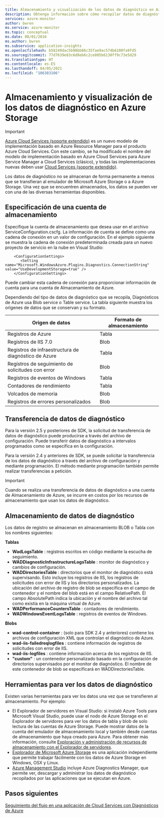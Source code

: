 ```yaml
---
title: Almacenamiento y visualización de los datos de diagnóstico en Azure Storage
description: Obtenga información sobre cómo recopilar datos de diagnóstico de Azure en una cuenta de Azure Storage para que pueda verlos con una de las diversas herramientas disponibles.
services: azure-monitor
author: bwren
ms.service: azure-monitor
ms.topic: conceptual
ms.date: 08/01/2016
ms.author: bwren
ms.subservice: application-insights
ms.openlocfilehash: b58249dac5b98bb86c35fae9ac574b6100fa9fd5
ms.sourcegitcommit: 77d7639e83c6d8eb6c2ce805b6130ff9c73e5d29
ms.translationtype: HT
ms.contentlocale: es-ES
ms.lasthandoff: 04/05/2021
ms.locfileid: "106383106"
---
```

# <a name="store-and-view-diagnostic-data-in-azure-storage"></a>Almacenamiento y visualización de los datos de diagnóstico en Azure Storage

> [!IMPORTANT]
> [Azure Cloud Services (soporte extendido)](../cloud-services-extended-support/overview.md) es un nuevo modelo de implementación basado en Azure Resource Manager para el producto Azure Cloud Services. Con este cambio, se ha modificado el nombre del modelo de implementación basado en Azure Cloud Services para Azure Service Manager a Cloud Services (clásico), y todas las implementaciones nuevas deben usar [Cloud Services (soporte extendido)](../cloud-services-extended-support/overview.md).

Los datos de diagnóstico no se almacenan de forma permanente a menos que se transfieran al emulador de Microsoft Azure Storage o a Azure Storage. Una vez que se encuentren almacenados, los datos se pueden ver con una de las diversas herramientas disponibles.

## <a name="specify-a-storage-account"></a>Especificación de una cuenta de almacenamiento
Especifique la cuenta de almacenamiento que desea usar en el archivo ServiceConfiguration.cscfg. La información de cuenta se define como una cadena de conexión en un valor de configuración. En el ejemplo siguiente se muestra la cadena de conexión predeterminada creada para un nuevo proyecto de servicio en la nube en Visual Studio:

```
    <ConfigurationSettings>
       <Setting name="Microsoft.WindowsAzure.Plugins.Diagnostics.ConnectionString" value="UseDevelopmentStorage=true" />
    </ConfigurationSettings>
```

Puede cambiar esta cadena de conexión para proporcionar información de cuenta para una cuenta de Almacenamiento de Azure.

Dependiendo del tipo de datos de diagnóstico que se recopila, Diagnósticos de Azure usa Blob service o Table service. La tabla siguiente muestra los orígenes de datos que se conservan y su formato.

| Origen de datos | Formato de almacenamiento |
| --- | --- |
| Registros de Azure |Tabla |
| Registros de IIS 7.0 |Blob |
| Registros de infraestructura de diagnóstico de Azure |Tabla |
| Registros de seguimiento de solicitudes con error |Blob |
| Registros de eventos de Windows |Tabla |
| Contadores de rendimiento |Tabla |
| Volcados de memoria |Blob |
| Registros de errores personalizados |Blob |

## <a name="transfer-diagnostic-data"></a>Transferencia de datos de diagnóstico
Para la versión 2.5 y posteriores de SDK, la solicitud de transferencia de datos de diagnóstico puede producirse a través del archivo de configuración. Puede transferir datos de diagnóstico a intervalos programados como se especifica en la configuración.

Para la versión 2.4 y anteriores de SDK, se puede solicitar la transferencia de los datos de diagnóstico a través del archivo de configuración y mediante programación. El método mediante programación también permite realizar transferencias a petición.

> [!IMPORTANT]
> Cuando se realiza una transferencia de datos de diagnóstico a una cuenta de Almacenamiento de Azure, se incurre en costos por los recursos de almacenamiento que usan los datos de diagnóstico.
> 
> 

## <a name="store-diagnostic-data"></a>Almacenamiento de datos de diagnóstico
Los datos de registro se almacenan en almacenamiento BLOB o Tabla con los nombres siguientes:

**Tablas**

* **WadLogsTable** : registros escritos en código mediante la escucha de seguimiento.
* **WADDiagnosticInfrastructureLogsTable** : monitor de diagnóstico y cambios de configuración.
* **WADDirectoriesTable** : directorios que el monitor de diagnóstico está supervisando.  Esto incluye los registros de IIS, los registros de solicitudes con error de IIS y los directorios personalizados.  La ubicación del archivo de registro de blob se especifica en el campo de contenedor y el nombre del blob está en el campo RelativePath.  El campo AbsolutePath indica la ubicación y el nombre del archivo tal como existía en la máquina virtual de Azure.
* **WADPerformanceCountersTable** : contadores de rendimiento.
* **WADWindowsEventLogsTable** : registros de eventos de Windows.

**Blobs**

* **wad-control-container** : (solo para SDK 2.4 y anteriores) contiene los archivos de configuración XML que controlan el diagnóstico de Azure.
* **wad-iis-failedreqlogfiles** : contiene información de registros de solicitudes con error de IIS.
* **wad-iis-logfiles** : contiene información acerca de los registros de IIS.
* **"custom"** : un contenedor personalizado basado en la configuración de directorios supervisados por el monitor de diagnóstico.  El nombre de este contenedor de blob se especificará en WADDirectoriesTable.

## <a name="tools-to-view-diagnostic-data"></a>Herramientas para ver los datos de diagnóstico
Existen varias herramientas para ver los datos una vez que se transfieren al almacenamiento. Por ejemplo:

* El Explorador de servidores en Visual Studio: si instaló Azure Tools para Microsoft Visual Studio, puede usar el nodo de Azure Storage en el Explorador de servidores para ver los datos de tabla y blob de solo lectura de las cuentas de Azure Storage. Puede mostrar datos de la cuenta del emulador de almacenamiento local y también desde cuentas de almacenamiento que haya creado para Azure. Para obtener más información, consulte [Exploración y administración de recursos de almacenamiento con el Explorador de servidores](/visualstudio/azure/vs-azure-tools-storage-resources-server-explorer-browse-manage).
* [Explorador de Microsoft Azure Storage](../vs-azure-tools-storage-manage-with-storage-explorer.md) es una aplicación independiente que permite trabajar fácilmente con los datos de Azure Storage en Windows, OSX y Linux.
* [Azure Management Studio](https://www.cerebrata.com/products/azure-management-studio/introduction) incluye Azure Diagnostics Manager, que permite ver, descargar y administrar los datos de diagnóstico recopilados por las aplicaciones que se ejecutan en Azure.

## <a name="next-steps"></a>Pasos siguientes
[Seguimiento del flujo en una aplicación de Cloud Services con Diagnósticos de Azure](../cloud-services/cloud-services-dotnet-diagnostics-trace-flow.md)


